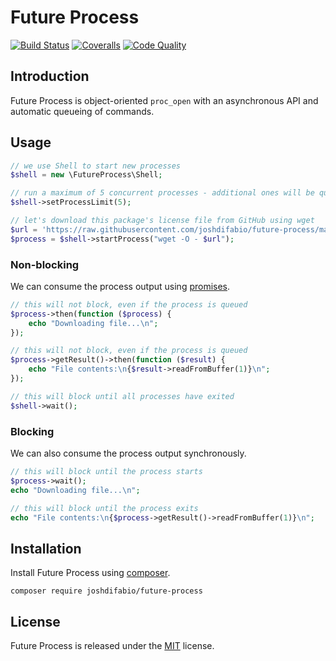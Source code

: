 # Future Process

[![Build Status](https://img.shields.io/travis/joshdifabio/future-process.svg?style=flat-square)](https://travis-ci.org/joshdifabio/future-process) [![Coveralls](https://img.shields.io/coveralls/joshdifabio/future-process.svg?style=flat-square)](https://coveralls.io/r/joshdifabio/future-process) [![Code Quality](https://img.shields.io/scrutinizer/g/joshdifabio/future-process.svg?style=flat-square)](https://scrutinizer-ci.com/g/joshdifabio/future-process/)

## Introduction

Future Process is object-oriented `proc_open` with an asynchronous API and automatic queueing of commands.

## Usage

```php
// we use Shell to start new processes
$shell = new \FutureProcess\Shell;

// run a maximum of 5 concurrent processes - additional ones will be queued
$shell->setProcessLimit(5);

// let's download this package's license file from GitHub using wget
$url = 'https://raw.githubusercontent.com/joshdifabio/future-process/master/LICENSE';
$process = $shell->startProcess("wget -O - $url");
```

### Non-blocking

We can consume the process output using [promises](https://github.com/reactphp/promise).

```php
// this will not block, even if the process is queued
$process->then(function ($process) {
    echo "Downloading file...\n";
});

// this will not block, even if the process is queued
$process->getResult()->then(function ($result) {
    echo "File contents:\n{$result->readFromBuffer(1)}\n";
});

// this will block until all processes have exited
$shell->wait();
```

### Blocking

We can also consume the process output synchronously.

```php
// this will block until the process starts
$process->wait();
echo "Downloading file...\n";

// this will block until the process exits
echo "File contents:\n{$process->getResult()->readFromBuffer(1)}\n";
```

## Installation

Install Future Process using [composer](https://getcomposer.org/).

`composer require joshdifabio/future-process`

## License

Future Process is released under the [MIT](https://github.com/joshdifabio/future-process/blob/master/LICENSE) license.

